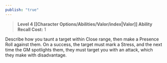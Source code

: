 ```yaml
---
publish: "true"
---
```

> **Level 4 [[Character Options/Abilities/Valor/index|Valor]] Ability**
> **Recall Cost:** 1

Describe how you taunt a target within Close range, then make a Presence Roll against them. On a success, the target must mark a Stress, and the next time the GM spotlights them, they must target you with an attack, which they make with disadvantage.
